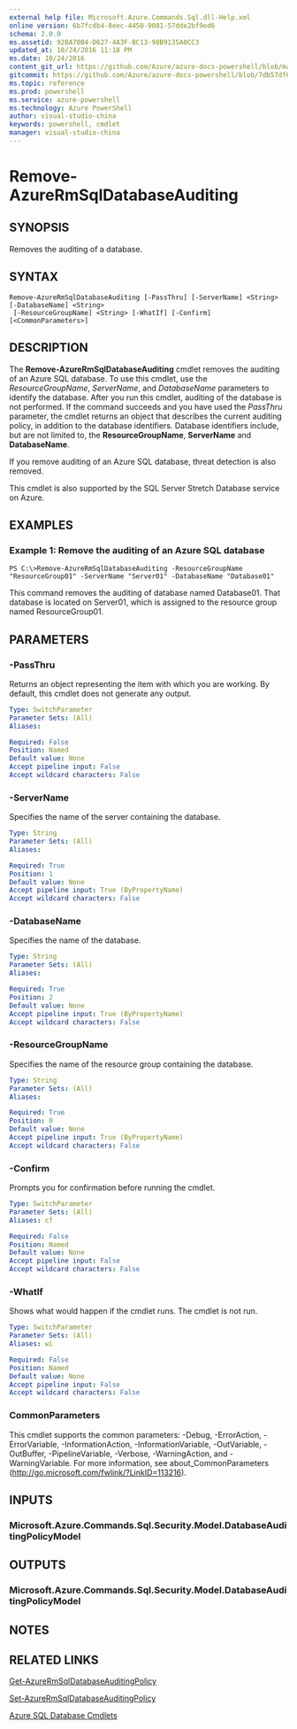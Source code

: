 ```yaml
---
external help file: Microsoft.Azure.Commands.Sql.dll-Help.xml
online version: 6b7fcdb4-8eec-4450-9081-57dde2bf9ed6
schema: 2.0.0
ms.assetid: 92BA70B4-D627-4A3F-BC13-98B9135A0CC3
updated_at: 10/24/2016 11:18 PM
ms.date: 10/24/2016
content_git_url: https://github.com/Azure/azure-docs-powershell/blob/master/azureps-cmdlets-docs/ResourceManager/AzureRM.Sql/v2.2.0/Remove-AzureRmSqlDatabaseAuditing.md
gitcommit: https://github.com/Azure/azure-docs-powershell/blob/7db57df6b5e709a7c001e6de362a1240d7583ae8/azureps-cmdlets-docs/ResourceManager/AzureRM.Sql/v2.2.0/Remove-AzureRmSqlDatabaseAuditing.md
ms.topic: reference
ms.prod: powershell
ms.service: azure-powershell
ms.technology: Azure PowerShell
author: visual-studio-china
keywords: powershell, cmdlet
manager: visual-studio-china
---
```


# Remove-AzureRmSqlDatabaseAuditing

## SYNOPSIS
Removes the auditing of a database.

## SYNTAX

```
Remove-AzureRmSqlDatabaseAuditing [-PassThru] [-ServerName] <String> [-DatabaseName] <String>
 [-ResourceGroupName] <String> [-WhatIf] [-Confirm] [<CommonParameters>]
```

## DESCRIPTION
The **Remove-AzureRmSqlDatabaseAuditing** cmdlet removes the auditing of an Azure SQL database.
To use this cmdlet, use the *ResourceGroupName*, *ServerName*, and *DatabaseName* parameters to identify the database.
After you run this cmdlet, auditing of the database is not performed.
If the command succeeds and you have used the *PassThru* parameter, the cmdlet returns an object that describes the current auditing policy, in addition to the database identifiers.
Database identifiers include, but are not limited to, the **ResourceGroupName**, **ServerName** and **DatabaseName**.

If you remove auditing of an Azure SQL database, threat detection is also removed.

This cmdlet is also supported by the SQL Server Stretch Database service on Azure.

## EXAMPLES

### Example 1: Remove the auditing of an Azure SQL database
```
PS C:\>Remove-AzureRmSqlDatabaseAuditing -ResourceGroupName "ResourceGroup01" -ServerName "Server01" -DatabaseName "Database01"
```

This command removes the auditing of database named Database01.
That database is located on Server01, which is assigned to the resource group named ResourceGroup01.

## PARAMETERS

### -PassThru
Returns an object representing the item with which you are working. By default, this cmdlet does not generate any output.

```yaml
Type: SwitchParameter
Parameter Sets: (All)
Aliases: 

Required: False
Position: Named
Default value: None
Accept pipeline input: False
Accept wildcard characters: False
```

### -ServerName
Specifies the name of the server containing the database.

```yaml
Type: String
Parameter Sets: (All)
Aliases: 

Required: True
Position: 1
Default value: None
Accept pipeline input: True (ByPropertyName)
Accept wildcard characters: False
```

### -DatabaseName
Specifies the name of the database.

```yaml
Type: String
Parameter Sets: (All)
Aliases: 

Required: True
Position: 2
Default value: None
Accept pipeline input: True (ByPropertyName)
Accept wildcard characters: False
```

### -ResourceGroupName
Specifies the name of the resource group containing the database.

```yaml
Type: String
Parameter Sets: (All)
Aliases: 

Required: True
Position: 0
Default value: None
Accept pipeline input: True (ByPropertyName)
Accept wildcard characters: False
```

### -Confirm
Prompts you for confirmation before running the cmdlet.

```yaml
Type: SwitchParameter
Parameter Sets: (All)
Aliases: cf

Required: False
Position: Named
Default value: None
Accept pipeline input: False
Accept wildcard characters: False
```

### -WhatIf
Shows what would happen if the cmdlet runs. The cmdlet is not run.

```yaml
Type: SwitchParameter
Parameter Sets: (All)
Aliases: wi

Required: False
Position: Named
Default value: None
Accept pipeline input: False
Accept wildcard characters: False
```

### CommonParameters
This cmdlet supports the common parameters: -Debug, -ErrorAction, -ErrorVariable, -InformationAction, -InformationVariable, -OutVariable, -OutBuffer, -PipelineVariable, -Verbose, -WarningAction, and -WarningVariable. For more information, see about_CommonParameters (http://go.microsoft.com/fwlink/?LinkID=113216).

## INPUTS

### Microsoft.Azure.Commands.Sql.Security.Model.DatabaseAuditingPolicyModel

## OUTPUTS

### Microsoft.Azure.Commands.Sql.Security.Model.DatabaseAuditingPolicyModel

## NOTES

## RELATED LINKS

[Get-AzureRmSqlDatabaseAuditingPolicy](.\Get-AzureRmSqlDatabaseAuditingPolicy.md)

[Set-AzureRmSqlDatabaseAuditingPolicy](.\Set-AzureRmSqlDatabaseAuditingPolicy.md)

[Azure SQL Database Cmdlets](.\AzureRM.Sql.md)


